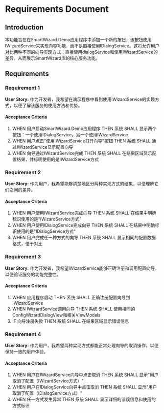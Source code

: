 # Requirements Document

## Introduction

本功能旨在在SmartWizard.Demo应用程序中添加一个新的按钮，该按钮使用IWizardService来实现向导功能，而不是直接使用IDialogService。这将允许用户对比两种不同的向导实现方式：直接使用dialogService和使用IWizardService的差异，从而展示SmartWizard库的核心服务功能。

## Requirements

### Requirement 1

**User Story:** 作为开发者，我希望在演示程序中看到使用IWizardService的实现方式，以便了解该服务的使用方法和优势。

#### Acceptance Criteria

1. WHEN 用户启动SmartWizard.Demo应用程序 THEN 系统 SHALL 显示两个按钮：一个使用IDialogService，另一个使用IWizardService
2. WHEN 用户点击"使用IWizardService打开向导"按钮 THEN 系统 SHALL 通过IWizardService显示配置向导
3. WHEN 向导通过IWizardService完成 THEN 系统 SHALL 在结果区域显示配置结果，并标明使用的是IWizardService方式

### Requirement 2

**User Story:** 作为用户，我希望能够清楚地区分两种实现方式的结果，以便理解它们之间的差异。

#### Acceptance Criteria

1. WHEN 用户使用IWizardService完成向导 THEN 系统 SHALL 在结果中明确标识使用的是"IWizardService方式"
2. WHEN 用户使用IDialogService完成向导 THEN 系统 SHALL 在结果中明确标识使用的是"IDialogService方式"
3. WHEN 用户完成任一种方式的向导 THEN 系统 SHALL 显示相同的配置数据格式，便于对比

### Requirement 3

**User Story:** 作为开发者，我希望IWizardService能够正确注册和调用配置向导，以便验证服务的功能完整性。

#### Acceptance Criteria

1. WHEN 应用程序启动 THEN 系统 SHALL 正确注册配置向导到IWizardService
2. WHEN IWizardService调用向导 THEN 系统 SHALL 使用相同的ConfigWizardDialogView和相关ViewModels
3. IF 向导注册失败 THEN 系统 SHALL 在结果区域显示错误信息

### Requirement 4

**User Story:** 作为用户，我希望两种实现方式都能正常处理向导的取消操作，以便保持一致的用户体验。

#### Acceptance Criteria

1. WHEN 用户在IWizardService向导中点击取消 THEN 系统 SHALL 显示"用户取消了配置（IWizardService方式）"
2. WHEN 用户在IDialogService向导中点击取消 THEN 系统 SHALL 显示"用户取消了配置（IDialogService方式）"
3. WHEN 任一方式发生异常 THEN 系统 SHALL 显示详细的错误信息和使用的方式标识